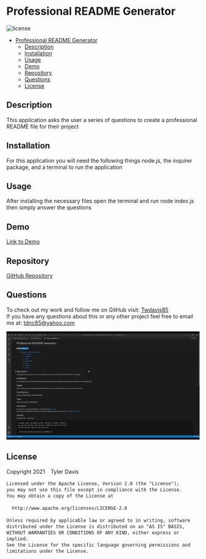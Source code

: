 # Professional README Generator
![license](https://img.shields.io/badge/license-Apache%202.0-blue)
- [Professional README Generator](#professional-readme-generator)
  - [Description](#description)
  - [Installation](#installation)
  - [Usage](#usage)
  - [Demo](#demo)
  - [Repository](#repository)
  - [Questions](#questions)
  - [License](#license)

## Description
This application asks the user a series of questions to create a professional README file for their project
## Installation
For this application you will need the following things node.js, the inquirer package, and a terminal to run the application
## Usage
After installing the necessary files open the terminal and run node index.js then simply answer the questions
## Demo
[Link to Demo](https://drive.google.com/file/d/1vHAYVlIpMvvnLy3bWLRUH3fe69y6zsrJ/view)
## Repository
[GitHub Repository](https://github.com/Twdavis85/Professional-README-Generator)
## Questions
To check out my work and follow me on GitHub visit: [Twdavis85](https://github.com/Twdavis85) <br/>
If you have any questions about this or any other project feel free to email me at: [tdnc85@yahoo.com](tdnc85@yahoo.com)

![README gif](./images/README.gif)

## License
Copyright  2021 &ensp; Tyler Davis

    Licensed under the Apache License, Version 2.0 (the "License");
    you may not use this file except in compliance with the License.
    You may obtain a copy of the License at
 
      http://www.apache.org/licenses/LICENSE-2.0
 
    Unless required by applicable law or agreed to in writing, software
    distributed under the License is distributed on an "AS IS" BASIS,
    WITHOUT WARRANTIES OR CONDITIONS OF ANY KIND, either express or implied.
    See the License for the specific language governing permissions and
    limitations under the License.